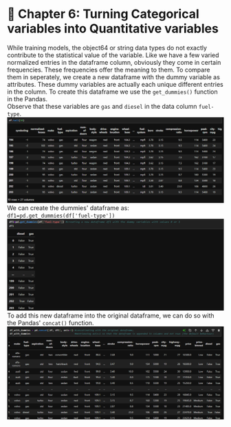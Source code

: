 # 🌟 Chapter 6: Turning Categorical variables into Quantitative variables

While training models, the object64 or string data types do not exactly contribute to the statistical value of the variable. Like we have a few varied normalized entries in the dataframe column, obviously they come in certain frequencies. These frequencies offer the meaning to them. To compare them in seperately, we create a new dataframe with the dummy variable as attributes. These dummy variables are actually each unique different entries in the column. To create this dataframe we use the `get_dummies()` function in the Pandas.  
Observe that these variables are `gas` and `diesel` in the data column `fuel-type`.  
![Original](image-30.png)  
We can create the dummies' dataframe as:  
`df1=pd.get_dummies(df['fuel-type'])`  
![dummy](image-31.png)  
To add this new dataframe into the original dataframe, we can do so with the Pandas' `concat()` function.  
![concat](image-32.png)